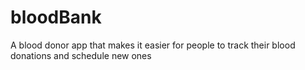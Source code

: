 # bloodBank
A blood donor app that makes it easier for people to track their blood donations and schedule new ones
